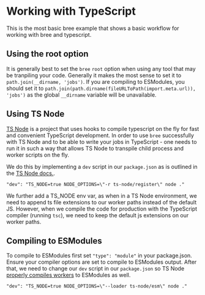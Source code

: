 # Working with TypeScript

This is the most basic bree example that shows a basic workflow for working with bree and typescript.

## Using the root option

It is generally best to set the `bree` `root` option when using any tool that may be tranpiling your code. Generally it makes the most sense to set it to `path.join(__dirname, 'jobs')`. If you are compiling to ESModules, you should set it to `path.join(path.dirname(fileURLToPath(import.meta.url)), 'jobs')` as the global `__dirname` variable will be unavailable.

## Using TS Node

[TS Node](https://github.com/TypeStrong/ts-node) is a project that uses hooks to compile typescript on the fly for fast and convenient TypeScript development. In order to use `bree` successfully with TS Node and to be able to write your jobs in TypeScript - one needs to run it in such a way that allows TS Node to transpile child process and worker scripts on the fly.

We do this by implementing a `dev` script in our `package.json` as is outlined in the [TS Node docs.](https://github.com/TypeStrong/ts-node#other).

`"dev": "TS_NODE=true NODE_OPTIONS=\"-r ts-node/register\" node ."`

We further add a TS_NODE env var, as when in a TS Node environment, we need to append ts file extensions to our worker paths instead of the default JS. However, when we compile the code for production with the TypeScript compiler (running `tsc`), we need to keep the default js extensions on our worker paths.

## Compiling to ESModules

To compile to ESModules first set `"type": "module"` in your package.json. Ensure your compiler options are set to compile to ESModules output. After that, we need to change our `dev` script in our `package.json` so TS Node [properly compiles workers](https://github.com/TypeStrong/ts-node#other) to ESModules as well.

`"dev": "TS_NODE=true NODE_OPTIONS=\"--loader ts-node/esm\" node ."`
